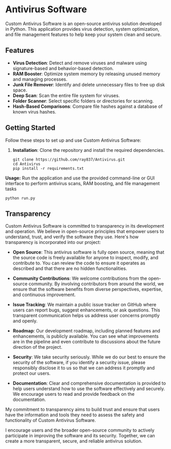 #  Antivirus Software

Custom Antivirus Software is an open-source antivirus solution developed in Python. This application provides virus detection, system optimization, and file management features to help keep your system clean and secure.

## Features

- **Virus Detection**: Detect and remove viruses and malware using signature-based and behavior-based detection.
- **RAM Booster**: Optimize system memory by releasing unused memory and managing processes.
- **Junk File Remover**: Identify and delete unnecessary files to free up disk space.
- **Deep Scan**: Scan the entire file system for viruses.
- **Folder Scanner**: Select specific folders or directories for scanning.
- **Hash-Based Comparisons**: Compare file hashes against a database of known virus hashes.

## Getting Started

Follow these steps to set up and use Custom Antivirus Software:

1. **Installation**: Clone the repository and install the required dependencies.

   ```shell
   git clone https://github.com/ray837/Antivirus.git
   cd Antivirus
   pip install -r requirements.txt
   ```
 **Usage:** Run the application and use the provided command-line or GUI interface to perform antivirus scans, RAM boosting, and file management tasks
   ```shell
   python run.py
   ```
## Transparency

Custom Antivirus Software is committed to transparency in its development and operation. We believe in open-source principles that empower users to understand, trust, and verify the software they use. Here's how transparency is incorporated into our project:

- **Open Source**: This antivirus software is fully open source, meaning that the source code is freely available for anyone to inspect, modify, and contribute to. You can review the code to ensure it operates as described and that there are no hidden functionalities.

- **Community Contributions**: We welcome contributions from the open-source community. By involving contributors from around the world, we ensure that the software benefits from diverse perspectives, expertise, and continuous improvement.

- **Issue Tracking**: We maintain a public issue tracker on GitHub where users can report bugs, suggest enhancements, or ask questions. This transparent communication helps us address user concerns promptly and openly.

- **Roadmap**: Our development roadmap, including planned features and enhancements, is publicly available. You can see what improvements are in the pipeline and even contribute to discussions about the future direction of the project.

- **Security**: We take security seriously. While we do our best to ensure the security of the software, if you identify a security issue, please responsibly disclose it to us so that we can address it promptly and protect our users.

- **Documentation**: Clear and comprehensive documentation is provided to help users understand how to use the software effectively and securely. We encourage users to read and provide feedback on the documentation.

My commitment to transparency aims to build trust and ensure that users have the information and tools they need to assess the safety and functionality of Custom Antivirus Software.

I encourage users and the broader open-source community to actively participate in improving the software and its security. Together, we can create a more transparent, secure, and reliable antivirus solution.
